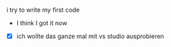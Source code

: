 i try to write my first code

- I think I got it now
- [x] ich wollte das ganze mal mit vs studio ausprobieren
